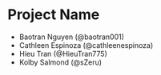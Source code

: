 # Project Name
- Baotran Nguyen (@baotran001)
- Cathleen Espinoza (@cathleenespinoza)
- Hieu Tran (@HieuTran775)
- Kolby Salmond (@sZeru)
